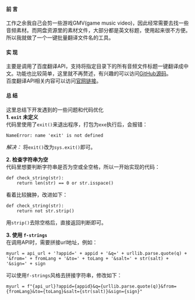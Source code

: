 #### 前  言
工作之余我自己会剪一些游戏GMV(game music video)，因此经常需要去找一些音频素材。而网盘资源里的素材文件，大部分都是英文标题，使用起来很不方便。所以我就做了一个一键批量翻译文件名的工具。

#### 实  现
主要是调用了百度翻译API，支持将指定目录下的所有音频文件标题一键翻译成中文。功能也比较简单，这里就不再赘述，有兴趣的可以访问[GitHub源码](https://github.com/cyh1998/FileTrans)。  
百度翻译API相关内容可以访问[官网链接](http://api.fanyi.baidu.com/product/11)。

#### 总  结
这里总结下开发遇到的一些问题和代码优化  
**1. `exit` 未定义**  
代码里使用了`exit()`来退出程序，打包为`exe`执行后，会报错：
```
NameError: name 'exit' is not defined
```
*解决：* 将`exit()`改为`sys.exit()`即可。

**2. 检查字符串为空**  
代码里想要判断字符串是否为空或全空格，所以一开始实现的代码：
```
def check_string(str):
    return len(str) == 0 or str.isspace()
```
看着比较臃肿，改进如下：
```
def check_string(str):
    return not str.strip()
```
用`strip()`去除空格后，直接返回判断即可。

**3. 使用 `f-strings`**  
在调用API时，需要拼接url地址，例如：
```
myurl = api_url + '?appid=' + appid + '&q=' + urllib.parse.quote(q) + '&from=' + fromLang + '&to=' + toLang + '&salt=' + str(salt) + '&sign=' + sign
```
可以使用`f-strings`风格去拼接字符串，修改如下：
```
myurl = f"{api_url}?appid={appid}&q={urllib.parse.quote(q)}&from={fromLang}&to={toLang}&salt={str(salt)}&sign={sign}"
```
